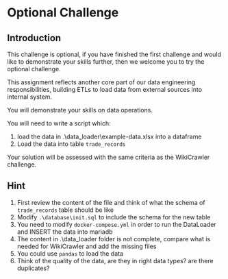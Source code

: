 # Optional Challenge

## Introduction

This challenge is optional, if you have finished the first challenge and would like to demonstrate your skills further, then we welcome you to try the optional challenge.

This assignment reflects another core part of our data engineering responsibilities, building ETLs to load data from external sources into internal system.

You will demonstrate your skills on data operations.

You will need to write a script which:

1. load the data in .\data_loader\example-data.xlsx into a dataframe
2. Load the data into table `trade_records`

Your solution will be assessed with the same criteria as the WikiCrawler challenge.

## Hint

1. First review the content of the file and think of what the schema of `trade_records` table should be like
2. Modify `.\database\init.sql` to include the schema for the new table
3. You need to modify `docker-compose.yml` in order to run the DataLoader and INSERT the data into mariadb
4. The content in .\data_loader folder is not complete, compare what is needed for WikiCrawler and add the missing files 
5. You could use `pandas` to load the data
6. Think of the quality of the data, are they in right data types? are there duplicates?